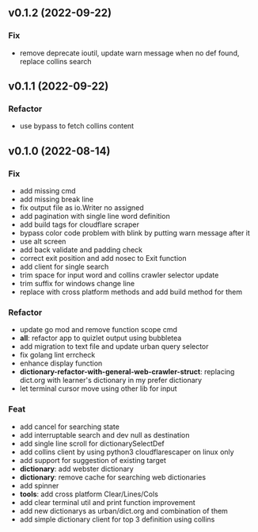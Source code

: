 ## v0.1.2 (2022-09-22)

### Fix

- remove deprecate ioutil, update warn message when no def found, replace collins search

## v0.1.1 (2022-09-22)

### Refactor

- use bypass to fetch collins content

## v0.1.0 (2022-08-14)

### Fix

- add missing cmd
- add missing break line
- fix output file as io.Writer no assigned
- add pagination with single line word definition
- add build tags for cloudflare scraper
- bypass color code problem with blink by putting warn message after it
- use alt screen
- add back validate and padding check
- correct exit position and add nosec to Exit function
- add client for single search
- trim space for input word and collins crawler selector update
- trim suffix for windows change line
- replace with cross platform methods and add build method for them

### Refactor

- update go mod and remove function scope cmd
- **all**: refactor app to quizlet output using bubbletea
- add migration to text file and update urban query selector
- fix golang lint errcheck
- enhance display function
- **dictionary-refactor-with-general-web-crawler-struct**: replacing dict.org with learner's dictionary in my prefer dictionary
- let terminal cursor move using other lib for input

### Feat

- add cancel for searching state
- add interruptable search and dev null as destination
- add single line scroll for dictionarySelectDef
- add collins client by using python3 cloudflarescaper on linux only
- add support for suggestion of existing target
- **dictionary**: add webster dictionary
- **dictionary**: remove cache for searching web dictionaries
- add spinner
- **tools**: add cross platform Clear/Lines/Cols
- add clear terminal util and print function improvement
- add new dictionarys as urban/dict.org and combination of them
- add simple dictionary client for top 3 definition using collins
